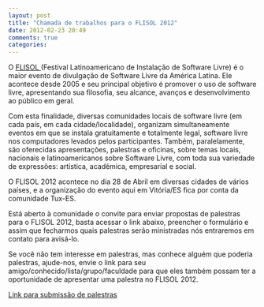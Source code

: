 ```yaml
---
layout: post
title: "Chamada de trabalhos para o FLISOL 2012"
date: 2012-02-23 20:49
comments: true
categories: 
---
```


O [ FLISOL ](http://flisol.info/FLISOL2012) (Festival Latinoamericano de Instalação de Software Livre) é o maior evento de divulgação de Software Livre da América Latina. Ele acontece desde 2005 e seu principal objetivo é promover o uso de software livre, apresentando sua filosofia, seu alcance, avanços e desenvolvimento ao público em geral.

Com esta finalidade, diversas comunidades locais de software livre (em cada país, em cada cidade/localidade), organizam simultaneamente eventos em que se instala gratuitamente e totalmente legal, software livre nos computadores levados pelos participantes. Também, paralelamente, são oferecidas apresentações, palestras e oficinas, sobre temas locais, nacionais e latinoamericanos sobre Software Livre, com toda sua variedade de expressões: artística, acadêmica, empresarial e social.

O FLISOL 2012 acontece no dia 28 de Abril em diversas cidades de vários países, e a organização do evento aqui em Vitória/ES fica por conta da comunidade Tux-ES. 

Está aberto à comunidade o convite para enviar propostas de palestras para o FLISOL 2012, basta acessar o link abaixo, preencher o formulário e assim que fecharmos quais palestras serão ministradas nós entraremos em contato para avisá-lo.

Se você não tem interesse em palestras, mas conhece alguém que poderia palestras, ajude-nos, envie o link para seu amigo/conhecido/lista/grupo/faculdade para que eles também possam ter a oportunidade de apresentar uma palestra no FLISOL 2012.

[ Link para submissão de palestras ](http://bit.ly/flisol-es-2012)

